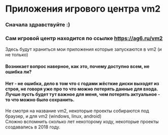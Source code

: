 # Приложения игрового центра vm2
### Сначала здравствуйте :)  
### Сам игровой центр находится по ссылке https://ag6.ru/vm2  
Здесь будут храниться мои приложения которые запускаются в vm2 (и не только)  
#### Возникает вопрос наверное, как это, почему доступно всем, не ошибка ли?  
#### Нет - не ошибка, дело в том что с годами жёсткие диски выходят из строя, не говоря уже про то что можно потерять данные для входа. Лучше пусть будет тут важное для меня, чем потерять актуальное - то что можно было сохранить.
Не смотря на название vm2, некоторые проекты собираются под браузер, и для vm2 (windows, linux, android)  
Сложно вспомнить сколько лет некоторому коду, некоторые проекты создавались в 2018 году.
